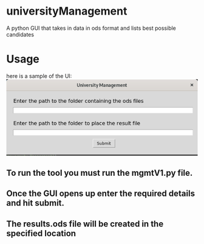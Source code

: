 # universityManagement
A python GUI that takes in data in ods format and lists best possible candidates
  
# Usage
here is a sample of the UI:  
![UI](sample.png)
  
## To run the tool you must run the mgmtV1.py file.  
## Once the GUI opens up enter the required details and hit submit. 
## The results.ods file will be created in the specified location

